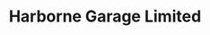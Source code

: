 ---
title: "Harborne Garage Limited"
url: /birmingham/harborne-garage-limited/
shop: Autowerkstatt
---